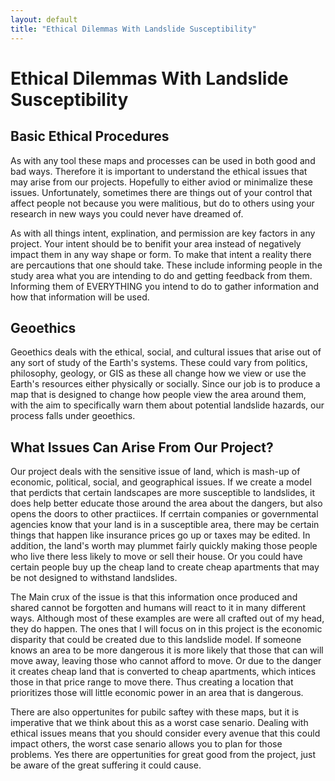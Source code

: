 ```yaml
---
layout: default
title: "Ethical Dilemmas With Landslide Susceptibility"
---
```


# Ethical Dilemmas With Landslide Susceptibility

## Basic Ethical Procedures

As with any tool these maps and processes can be used in both good and bad ways. Therefore it is important to understand the ethical issues that may arise from our projects. Hopefully to either aviod or minimalize these issues. Unfortunately, sometimes there are things out of your control that affect people not because you were malitious, but do to others using your research in new ways you could never have dreamed of.

As with all things intent, explination, and permission are key factors in any project. Your intent should be to benifit your area instead of negatively impact them in any way shape or form. To make that intent a reality there are percautions that one should take. These include informing people in the study area what you are intending to do and getting feedback from them. Informing them of EVERYTHING you intend to do to gather information and how that information will be used. 

## Geoethics 

Geoethics deals with the ethical, social, and cultural issues that arise out of any sort of study of the Earth's systems. These could vary from politics, philosophy, geology, or GIS as these all change how we view or use the Earth's resources either physically or socially. Since our job is to produce a map that is designed to change how people view the area around them, with the aim to specifically warn them about potential landslide hazards, our process falls under geoethics.

## What Issues Can Arise From Our Project?

Our project deals with the sensitive issue of land, which is mash-up of economic, political, social, and geographical issues. If we create a model that perdicts that certain landscapes are more susceptible to landslides, it does help better educate those around the area about the dangers, but also opens the doors to other practiices. If cerrtain companies or governmental agencies know that your land is in a susceptible area, there may be certain things that happen like insurance prices go up or taxes may be edited. In addition, the land's worth may plummet fairly quickly making those people who live there less likely to move or sell their house. Or you could have certain people buy up the cheap land to create cheap apartments that may be not designed to withstand landslides.

The Main crux of the issue is that this information once produced and shared cannot be forgotten and humans will react to it in many different ways. Although most of these examples are were all crafted out of my head, they do happen. The ones that I will focus on in this project is the economic disparity that could be created due to this landslide model. If someone knows an area to be more dangerous it is more likely that those that can will move away, leaving those who cannot afford to move. Or due to the danger it creates cheap land that is converted to cheap apartments, which intices those in that price range to move there. Thus creating a location that prioritizes those will little economic power in an area that is dangerous.

There are also oppertunites for pubilc saftey with these maps, but it is imperative that we think about this as a worst case senario. Dealing with ethical issues means that you should consider every avenue that this could impact others, the worst case senario allows you to plan for those problems. Yes there are oppertunities for great good from the project, just be aware of the great suffering it could cause. 
